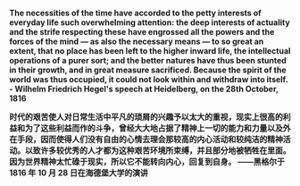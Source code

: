 **The necessities of the time have accorded to the petty interests of everyday life such overwhelming attention: the deep interests of actuality and the strife respecting these have engrossed all the powers and the forces of the mind — as also the necessary means — to so great an extent, that no place has been left to the higher inward life, the intellectual operations of a purer sort; and the better natures have thus been stunted in their growth, and in great measure sacrificed. Because the spirit of the world was thus occupied, it could not look within and withdraw into itself. - Wilhelm Friedrich Hegel's speech at Heidelberg, on the 28th October, 1816**

**时代的艰苦使人对日常生活中平凡的琐屑的兴趣予以太大的重视，现实上很高的利益和为了这些利益而作的斗争，曾经大大地占据了精神上一切的能力和力量以及外在手段，因而使得人们没有自由的心情去理会那较高的内心活动和较纯洁的精神活动。以致许多较优秀的人才都为这种艰苦环境所束缚，并且部分地被牺牲在里面。因为世界精神太忙碌于现实，所以它不能转向内心，回复到自身。 ——黑格尔于 1816 年 10 月 28 日在海德堡大学的演讲**
